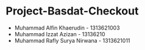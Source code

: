 # Project-Basdat-Checkout

- Muhammad Alfin Khaerudin - 1313621003
- Muhammad Izzat Azizan - 13136210
- Muhammad Rafly Surya Nirwana - 1313621011
